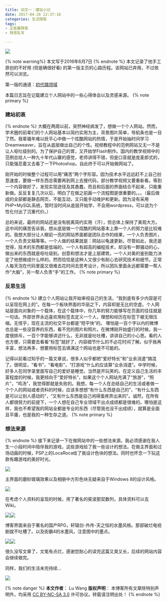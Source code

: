 ```yaml
---
title: 旧文一：建站小记
date: 2017-04-26 22:37:18
categories: 生活随笔
tags:
- 正能量随笔
- 胡思乱写

---
```

<img src="/images/sitebuild/Blog001pic0.jpg" class="img-1f" />

{% note warning%}
本文写于2016年6月7日
{% endnote %}
本文记录了他手工原创的不好用 (但是确很好看) 的第一版主页的心路历程。该网站已弃用，不过依然可以浏览。

<!-- more -->
第一版的通道：[初代璐领域](http://individual.utoronto.ca/luwang/)


本篇日志旨在记载建立个人网站中的一些心得体会以及灵感来源。
{% note primary %}
### 建站初衷
{% endnote %}
大概在两周以前，突然神经病发了，想做一个个人网站。然而，学术圈的前辈们的个人网站基本以简约实用为主，背景图片简单，导航条也是一目了然。我辈骚年难以抚平心中做一个炫酷网站的热情，于是开始抽时间学习Dreamweaver，旨在从底层做出自己的个性。视频教程中的范例网站又无一不是让人呕吐级别的。为了保护自己的胃，又开始学Flash制作。国内的教学视频中的范例总给人一种九十年代山寨的感觉，老师讲得不错，但是口音就是庞麦郎式的，只能强忍着又去看了一下Photoshop。自此终于可以开始做网站了。

刚开始的时候整个过程可以用“痛苦”两个字形容。因为技术水平远远赶不上自己创意速度，要做一样东西总需要再到网上去搜代码，部分教学视频又要重新看。等到一个内容做好了，发现实现途径及其愚蠢，而且和后面的界面结合不起来，只能重新做。反反复复几次以后，明白了在做之前画一个流程图是很重要的。。。（最后做成的全部都是静态网页，不能互动，又只能手动维护和更新。因为没有采用PHP+MySQL系统，暂时没时间从底层开始学，不会用wordpress，可以说为个性化付出了沉重代价。）

总的来说，最终的网站还是没有脱离简约实用（汗），但总体上保持了美观大方。这中间的痛苦告诉我，想从底层做一个炫酷的网站基本上靠一个人的努力是比较难的。我想大部分让人眼前一亮的网站界面都是团队合作的结果，一个人负责图片，一个人负责文稿等等。一个人做的结果就是：网站以龟速更新。尽管如此，我还是觉得，技术的东西都是低端的，一个人有超高的编程技术，却没有一颗骚动的心，做出来的东西就是呕吐级别。创意和想法才是上层建筑，一个人对美的鉴别能力决定了他想做成什么样的。然而恰恰是这种人又很少有耐心去研究技术和细节。正常人每天泡在代码里面又很难去花时间去思考设计，所以团队里面永远都需要一帮人作“大脑”，另一帮人负责“手”的工作。
{% note primary %}
### 反思生活
{% endnote %}
建立个人网站让我开始审视自己的生活，“我到底有多少内容是可以呈现在网上的”。在每一个板块界面的华丽之下，内容却是无比的空虚。个人网站是面向对象的一个载体，在这个载体中，你几年的努力能够写在页面的往往就是一句话。外部世界永远喜欢用标签去定义一个人，理想和经历在标签下被无限压缩。无怪乎，现在主流的社交平台都是“短平快”的。 哪怕是一百个字以内的微博也总是一些没营养的东西，看不完的图片和照片。在微博刚开始盛行的时候，我一度很排斥，一百个字能够讲述什么，无非就是吐吐槽，讲讲自己的小心思。看的人也方便，只需要去看看“标签”就好了，内容细节什么的不必花时间了解。似乎我再丰富，想法再多，想要用标签去填满这个网站也是不可能的。

记得以前看过知乎的一篇文章说，很多人似乎都把“爱好特长”和“业余消遣”搞混了。很明显，“看书”，“看电影”，“打游戏”什么的应该算“业余消遣”。中学时候，好多人在同学录里面写自己的爱好是睡觉，当然是开玩笑的。在定义自己生活的丰富程度的时候，我更倾向于“爱好特长”，如果这个个人网站充满了“旅游”，“照片”，“鸡汤”，我觉得那就是失败的。我想，每一个人在总结自己的生活或者做一个个人的网站或者资料的时候，应该多想想“有什么东西是自己的”，“有什么东西是可以让别人感动的”，“又有什么东西是自己闲得蛋疼弄出来的”。诚然，在所有人都很努力的前提下，一个人想在自己专业领域干出点成绩都是很难的。哪怕是这样，我也不希望我的网站全都是专业的东西（尽管我也没干出成绩），就算是全面且平庸，也是我的一种生存之道。
{% note primary %}
### 想法来源
{% endnote %}
接下来记录一下在做网站中的一些想法来源。我必须感谢在我人生一小段时间中陪伴我的游戏，这些游戏给了我一些设计的想法。在做主界面和过场动画的时候，PSP上的LocaRoca给了我设计色块的想法。同时也怀念一下玩这款有趣游戏的美好时光。

<img src="/images/sitebuild/Blog001pic1.jpg" class="img-2" />

主界面的磨砂玻璃效果以及相册中方形色块无疑来自于Windows 8的设计风格。

<img src="/images/sitebuild/Blog001pic2.jpg" class="img-2" />

在考虑个人资料的呈现的时候，用了著名的斐波那契数列，具体资料可以去Wiki。

<img src="/images/sitebuild/Blog001pic3.png" class="img-2" /><img src="/images/sitebuild/Blog001pic4.png" class="img-2" />

博客界面来自于著名的国产RPG，轩辕剑-外传-天之恒的水墨风格。那部破烂电视剧就不吐槽了。以及街霸4的水墨风，注意图中的墨点。

<img src="/images/sitebuild/Blog001pic5.jpg" class="img-2" /><img src="/images/sitebuild/Blog001pic6.jpg" class="img-2" />

很久没写文章了，文笔有点烂，感谢您耐心的读完这篇又臭又长，后续的网站内容会继续做完。

同样，我们的生活未完待续...

<img src="/images/sitebuild/Blog001pic7.jpg" class="img-2" />

{% note danger %} 
**本文作者**： Lu Wang
**版权声明**： 本博客所有文章除特别声明外，均采用 [CC BY-NC-SA 3.0](https://creativecommons.org/licenses/by-nc-sa/3.0/cn/) 许可协议。转载请注明出处！
{% endnote %}